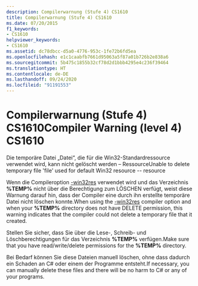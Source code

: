 ```yaml
---
description: Compilerwarnung (Stufe 4) CS1610
title: Compilerwarnung (Stufe 4) CS1610
ms.date: 07/20/2015
f1_keywords:
- CS1610
helpviewer_keywords:
- CS1610
ms.assetid: dc78dbcc-d5a0-4776-953c-1fe72b6fd5ea
ms.openlocfilehash: e1c1caabfb7661d95063a5f87a01b726b2e838a6
ms.sourcegitcommit: 5b475c1855b32cf78d2d1bbb4295e4c236f39464
ms.translationtype: HT
ms.contentlocale: de-DE
ms.lasthandoff: 09/24/2020
ms.locfileid: "91191553"
---
```

# <a name="compiler-warning-level-4-cs1610"></a><span data-ttu-id="0a545-103">Compilerwarnung (Stufe 4) CS1610</span><span class="sxs-lookup"><span data-stu-id="0a545-103">Compiler Warning (level 4) CS1610</span></span>

<span data-ttu-id="0a545-104">Die temporäre Datei „Datei“, die für die Win32-Standardressource verwendet wird, kann nicht gelöscht werden – Ressource</span><span class="sxs-lookup"><span data-stu-id="0a545-104">Unable to delete temporary file 'file' used for default Win32 resource -- resource</span></span>  
  
 <span data-ttu-id="0a545-105">Wenn die Compileroption [-win32res](../compiler-options/win32res-compiler-option.md) verwendet wird und das Verzeichnis **%TEMP%** nicht über die Berechtigung zum LÖSCHEN verfügt, weist diese Warnung darauf hin, dass der Compiler eine durch ihn erstellte temporäre Datei nicht löschen konnte.</span><span class="sxs-lookup"><span data-stu-id="0a545-105">When using the [-win32res](../compiler-options/win32res-compiler-option.md) compiler option and when your **%TEMP%** directory does not have DELETE permission, this warning indicates that the compiler could not delete a temporary file that it created.</span></span>  
  
 <span data-ttu-id="0a545-106">Stellen Sie sicher, dass Sie über die Lese-, Schreib- und Löschberechtigungen für das Verzeichnis **%TEMP%** verfügen.</span><span class="sxs-lookup"><span data-stu-id="0a545-106">Make sure that you have read/write/delete permissions for the **%TEMP%** directory.</span></span>  
  
 <span data-ttu-id="0a545-107">Bei Bedarf können Sie diese Dateien manuell löschen, ohne dass dadurch ein Schaden an C# oder einem der Programme entsteht.</span><span class="sxs-lookup"><span data-stu-id="0a545-107">If necessary, you can manually delete these files and there will be no harm to C# or any of your programs.</span></span>
